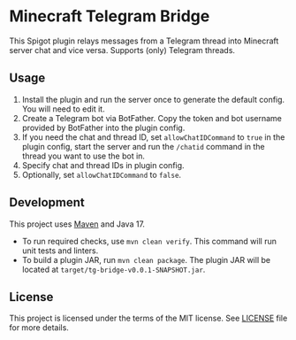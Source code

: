 # Minecraft Telegram Bridge

This Spigot plugin relays messages from a Telegram thread
into Minecraft server chat and vice versa. Supports (only) Telegram threads.

## Usage

1. Install the plugin and run the server once to generate the
   default config. You will need to edit it.
2. Create a Telegram bot via BotFather. Copy the token and bot username provided by
   BotFather into the plugin config.
3. If you need the chat and thread ID, set `allowChatIDCommand` to `true` in the plugin config,
   start the server and run the `/chatid` command in the thread you want to
   use the bot in.
4. Specify chat and thread IDs in plugin config.
5. Optionally, set `allowChatIDCommand` to `false`.

## Development

This project uses [Maven](https://maven.apache.org/) and Java 17.

- To run required checks, use `mvn clean verify`. 
  This command will run unit tests and linters.
- To build a plugin JAR, run `mvn clean package`. 
  The plugin JAR will be located at `target/tg-bridge-v0.0.1-SNAPSHOT.jar`.

## License

This project is licensed under the terms of the MIT license. 
See [LICENSE](LICENSE) file for more details.

